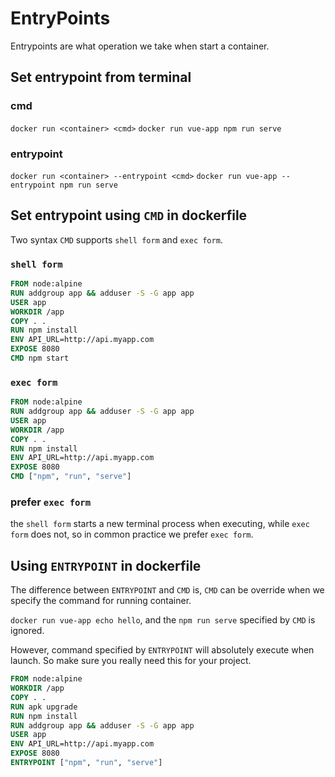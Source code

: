# EntryPoints

Entrypoints are what operation we take when start a container.

## Set entrypoint from terminal

### cmd

`docker run <container> <cmd>`
`docker run vue-app npm run serve`

### entrypoint

`docker run <container> --entrypoint <cmd>`
`docker run vue-app --entrypoint npm run serve`

## Set entrypoint using `CMD` in dockerfile

Two syntax `CMD` supports `shell form` and `exec form`.

### `shell form`

```dockerfile
FROM node:alpine
RUN addgroup app && adduser -S -G app app
USER app
WORKDIR /app
COPY . .
RUN npm install
ENV API_URL=http://api.myapp.com
EXPOSE 8080
CMD npm start
```

### `exec form`

```dockerfile
FROM node:alpine
RUN addgroup app && adduser -S -G app app
USER app
WORKDIR /app
COPY . .
RUN npm install
ENV API_URL=http://api.myapp.com
EXPOSE 8080
CMD ["npm", "run", "serve"]
```

### prefer `exec form`

the `shell form` starts a new terminal process when executing, while `exec form` does not, so in common practice we prefer `exec form`.

## Using `ENTRYPOINT` in dockerfile

The difference between `ENTRYPOINT` and `CMD` is, `CMD` can be override when we specify the command for running container.

`docker run vue-app echo hello`, and the `npm run serve` specified by `CMD` is ignored.

However, command specified by `ENTRYPOINT` will absolutely execute when launch. So make sure you really need this for your project.

```dockerfile
FROM node:alpine
WORKDIR /app
COPY . .
RUN apk upgrade
RUN npm install
RUN addgroup app && adduser -S -G app app
USER app
ENV API_URL=http://api.myapp.com
EXPOSE 8080
ENTRYPOINT ["npm", "run", "serve"]
```
